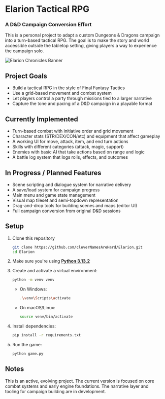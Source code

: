 # Elarion Tactical RPG
### A D&D Campaign Conversion Effort

This is a personal project to adapt a custom Dungeons & Dragons campaign into a turn-based tactical RPG. The goal is to make the story and world accessible outside the tabletop setting, giving players a way to experience the campaign solo.

![Elarion Chronicles Banner](https://i.imgur.com/cPiu7S1.png)

## Project Goals

- Build a tactical RPG in the style of Final Fantasy Tactics
- Use a grid-based movement and combat system
- Let players control a party through missions tied to a larger narrative
- Capture the tone and pacing of a D&D campaign in a playable format

## Currently Implemented

- Turn-based combat with initiative order and grid movement
- Character stats (STR/DEX/CON/etc) and equipment that affect gameplay
- A working UI for move, attack, item, and end turn actions
- Skills with different categories (attack, magic, support)
- Enemies with basic AI that take actions based on range and logic
- A battle log system that logs rolls, effects, and outcomes

## In Progress / Planned Features

- Scene scripting and dialogue system for narrative delivery
- A save/load system for campaign progress
- Main menu and game state management
- Visual map tileset and semi-topdown representation
- Drag-and-drop tools for building scenes and maps (editor UI)
- Full campaign conversion from original D&D sessions

## Setup

1. Clone this repository
    ```bash
    git clone https://github.com/cleverNamesAreHard/Elarion.git
    cd Elarion
    ```

2. Make sure you're using [**Python 3.13.2**](https://www.python.org/downloads/release/python-3132/)

3. Create and activate a virtual environment:
   ```bash
   python -m venv venv
   ```

   - On Windows:
     ```bash
     .\venv\Scripts\activate
     ```
   - On macOS/Linux:
     ```bash
     source venv/bin/activate
     ```

4. Install dependencies:
   ```bash
   pip install -r requirements.txt
   ```

5. Run the game:
   ```bash
   python game.py
   ```

## Notes

This is an active, evolving project. The current version is focused on core combat systems and early engine foundations. The narrative layer and tooling for campaign building are in development.
